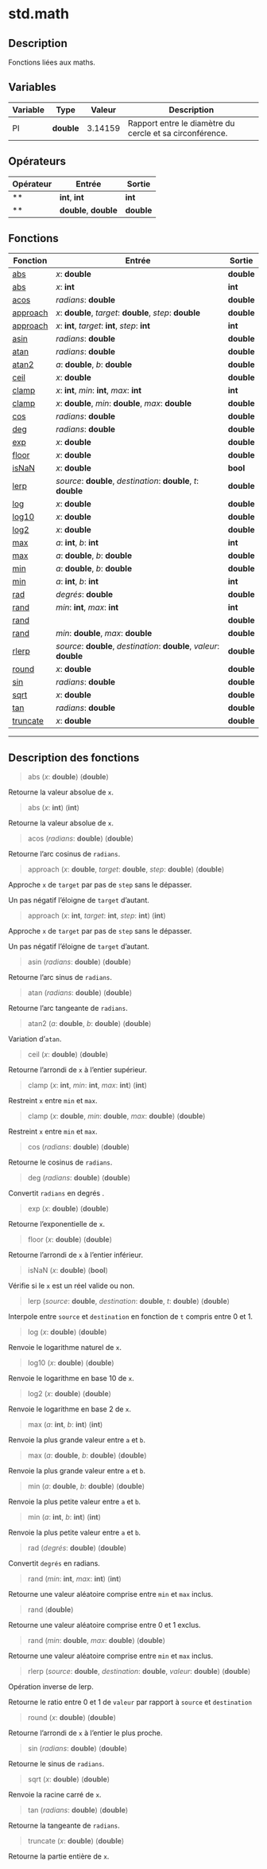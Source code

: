 # std.math

## Description
Fonctions liées aux maths.
## Variables
|Variable|Type|Valeur|Description|
|-|-|-|-|
|PI|**double**|3.14159|Rapport entre le diamètre du cercle et sa circonférence.|
## Opérateurs
|Opérateur|Entrée|Sortie|
|-|-|-|
|**|**int**, **int**|**int**|
|**|**double**, **double**|**double**|
## Fonctions
|Fonction|Entrée|Sortie|
|-|-|-|
|[abs](#func_0)|*x*: **double**|**double**|
|[abs](#func_1)|*x*: **int**|**int**|
|[acos](#func_2)|*radians*: **double**|**double**|
|[approach](#func_3)|*x*: **double**, *target*: **double**, *step*: **double**|**double**|
|[approach](#func_4)|*x*: **int**, *target*: **int**, *step*: **int**|**int**|
|[asin](#func_5)|*radians*: **double**|**double**|
|[atan](#func_6)|*radians*: **double**|**double**|
|[atan2](#func_7)|*a*: **double**, *b*: **double**|**double**|
|[ceil](#func_8)|*x*: **double**|**double**|
|[clamp](#func_9)|*x*: **int**, *min*: **int**, *max*: **int**|**int**|
|[clamp](#func_10)|*x*: **double**, *min*: **double**, *max*: **double**|**double**|
|[cos](#func_11)|*radians*: **double**|**double**|
|[deg](#func_12)|*radians*: **double**|**double**|
|[exp](#func_13)|*x*: **double**|**double**|
|[floor](#func_14)|*x*: **double**|**double**|
|[isNaN](#func_15)|*x*: **double**|**bool**|
|[lerp](#func_16)|*source*: **double**, *destination*: **double**, *t*: **double**|**double**|
|[log](#func_17)|*x*: **double**|**double**|
|[log10](#func_18)|*x*: **double**|**double**|
|[log2](#func_19)|*x*: **double**|**double**|
|[max](#func_20)|*a*: **int**, *b*: **int**|**int**|
|[max](#func_21)|*a*: **double**, *b*: **double**|**double**|
|[min](#func_22)|*a*: **double**, *b*: **double**|**double**|
|[min](#func_23)|*a*: **int**, *b*: **int**|**int**|
|[rad](#func_24)|*degrés*: **double**|**double**|
|[rand](#func_25)|*min*: **int**, *max*: **int**|**int**|
|[rand](#func_26)||**double**|
|[rand](#func_27)|*min*: **double**, *max*: **double**|**double**|
|[rlerp](#func_28)|*source*: **double**, *destination*: **double**, *valeur*: **double**|**double**|
|[round](#func_29)|*x*: **double**|**double**|
|[sin](#func_30)|*radians*: **double**|**double**|
|[sqrt](#func_31)|*x*: **double**|**double**|
|[tan](#func_32)|*radians*: **double**|**double**|
|[truncate](#func_33)|*x*: **double**|**double**|


***
## Description des fonctions

<a id="func_0"></a>
> abs (*x*: **double**) (**double**)

Retourne la valeur absolue de `x`.

<a id="func_1"></a>
> abs (*x*: **int**) (**int**)

Retourne la valeur absolue de `x`.

<a id="func_2"></a>
> acos (*radians*: **double**) (**double**)

Retourne l’arc cosinus de `radians`.

<a id="func_3"></a>
> approach (*x*: **double**, *target*: **double**, *step*: **double**) (**double**)

Approche `x` de `target` par pas de `step` sans le dépasser.

Un pas négatif l’éloigne de `target` d’autant.

<a id="func_4"></a>
> approach (*x*: **int**, *target*: **int**, *step*: **int**) (**int**)

Approche `x` de `target` par pas de `step` sans le dépasser.

Un pas négatif l’éloigne de `target` d’autant.

<a id="func_5"></a>
> asin (*radians*: **double**) (**double**)

Retourne l’arc sinus de `radians`.

<a id="func_6"></a>
> atan (*radians*: **double**) (**double**)

Retourne l’arc tangeante de `radians`.

<a id="func_7"></a>
> atan2 (*a*: **double**, *b*: **double**) (**double**)

Variation d’`atan`.

<a id="func_8"></a>
> ceil (*x*: **double**) (**double**)

Retourne l’arrondi de `x` à l’entier supérieur.

<a id="func_9"></a>
> clamp (*x*: **int**, *min*: **int**, *max*: **int**) (**int**)

Restreint `x` entre `min` et `max`.

<a id="func_10"></a>
> clamp (*x*: **double**, *min*: **double**, *max*: **double**) (**double**)

Restreint `x` entre `min` et `max`.

<a id="func_11"></a>
> cos (*radians*: **double**) (**double**)

Retourne le cosinus de `radians`.

<a id="func_12"></a>
> deg (*radians*: **double**) (**double**)

Convertit `radians` en degrés .

<a id="func_13"></a>
> exp (*x*: **double**) (**double**)

Retourne l’exponentielle de `x`.

<a id="func_14"></a>
> floor (*x*: **double**) (**double**)

Retourne l’arrondi de `x` à l’entier inférieur.

<a id="func_15"></a>
> isNaN (*x*: **double**) (**bool**)

Vérifie si le `x` est un réel valide ou non.

<a id="func_16"></a>
> lerp (*source*: **double**, *destination*: **double**, *t*: **double**) (**double**)

Interpole entre `source` et `destination` en fonction de `t` compris entre 0 et 1.

<a id="func_17"></a>
> log (*x*: **double**) (**double**)

Renvoie le logarithme naturel de `x`.

<a id="func_18"></a>
> log10 (*x*: **double**) (**double**)

Renvoie le logarithme en base 10 de `x`.

<a id="func_19"></a>
> log2 (*x*: **double**) (**double**)

Renvoie le logarithme en base 2 de `x`.

<a id="func_20"></a>
> max (*a*: **int**, *b*: **int**) (**int**)

Renvoie la plus grande valeur entre `a` et `b`.

<a id="func_21"></a>
> max (*a*: **double**, *b*: **double**) (**double**)

Renvoie la plus grande valeur entre `a` et `b`.

<a id="func_22"></a>
> min (*a*: **double**, *b*: **double**) (**double**)

Renvoie la plus petite valeur entre `a` et `b`.

<a id="func_23"></a>
> min (*a*: **int**, *b*: **int**) (**int**)

Renvoie la plus petite valeur entre `a` et `b`.

<a id="func_24"></a>
> rad (*degrés*: **double**) (**double**)

Convertit `degrés`  en radians.

<a id="func_25"></a>
> rand (*min*: **int**, *max*: **int**) (**int**)

Retourne une valeur aléatoire comprise entre `min` et `max` inclus.

<a id="func_26"></a>
> rand (**double**)

Retourne une valeur aléatoire comprise entre 0 et 1 exclus.

<a id="func_27"></a>
> rand (*min*: **double**, *max*: **double**) (**double**)

Retourne une valeur aléatoire comprise entre `min` et `max` inclus.

<a id="func_28"></a>
> rlerp (*source*: **double**, *destination*: **double**, *valeur*: **double**) (**double**)

Opération inverse de lerp.

Retourne le ratio entre 0 et 1 de `valeur` par rapport à `source` et `destination`

<a id="func_29"></a>
> round (*x*: **double**) (**double**)

Retourne l’arrondi de `x` à l’entier le plus proche.

<a id="func_30"></a>
> sin (*radians*: **double**) (**double**)

Retourne le sinus de `radians`.

<a id="func_31"></a>
> sqrt (*x*: **double**) (**double**)

Renvoie la racine carré de `x`.

<a id="func_32"></a>
> tan (*radians*: **double**) (**double**)

Retourne la tangeante de `radians`.

<a id="func_33"></a>
> truncate (*x*: **double**) (**double**)

Retourne la partie entière de `x`.

